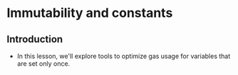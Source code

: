 # Immutability and constants

## Introduction
- In this lesson, we'll explore tools to optimize gas usage for variables that are set only once.
